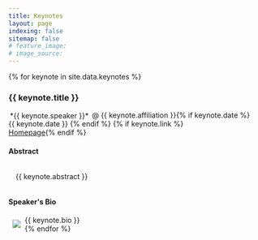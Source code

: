 ```yaml
---
title: Keynotes
layout: page
indexing: false
sitemap: false
# feature_image:
# image_source:
---
```


{% for keynote in site.data.keynotes %}

<div class="row col-md-12" markdown="1">

<h3><a id="{{keynote.title|slugify}}"></a>{{ keynote.title }}</h3>
<span class="glyphicon glyphicon-user" aria-hidden="true"></span> <span style="padding:.2em;" class="bg-info">*{{ keynote.speaker }}*</span> <span class="text-muted">@ {{ keynote.affiliation }}</span>{% if keynote.date %}
<br><span class="glyphicon glyphicon-calendar" aria-hidden="true"></span> 
{{ keynote.date }}
{% endif %}
{% if keynote.link %}<br><span class="glyphicon glyphicon-bookmark" aria-hidden="true"></span> <a href="{{ keynote.link }}">Homepage</a>{% endif %}

<div class="col-md-7">
<h4>Abstract</h4>

<div style="margin-top:.5em; padding:1em;" class="bg-info text-justify" markdown="1">
{{ keynote.abstract }}
</div>
</div>
<div class="col-md-5">

<h4>Speaker's Bio</h4>

<div class="text-muted text-justify">
<img class="img-thumbnail" style="margin:8px;max-width:120px;height:auto" align="left" src="{{ 'assets/images/speakers/' | append: keynote.picture | relative_url }}">
{{ keynote.bio }}
</div>
</div>
</div>
{% endfor %}

<div style="height:4em;" class="row col-md-12"></div>
